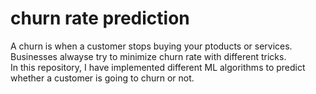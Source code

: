 # churn rate prediction
A churn is when a customer stops buying your ptoducts or services.  
Businesses alwayse try to minimize churn rate with different tricks.  
In this repository, I have implemented different ML algorithms to predict whether a customer is going to churn or not.